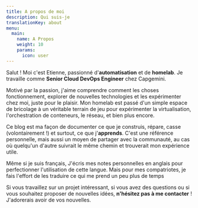 ```yaml
---
title: A propos de moi
description: Qui suis-je
translationKey: about
menu:
  main:
    name: A Propos
    weight: 10
    params:
      icon: user
---
```

Salut ! Moi c'est Etienne, passionné d'**automatisation** et de **homelab**. Je travaille comme **Senior Cloud DevOps Engineer** chez Capgemini.

Motivé par la passion, j'aime comprendre comment les choses fonctionnement, explorer de nouvelles technologies et les expérimenter chez moi, juste pour le plaisir. Mon homelab est passé d'un simple espace de bricolage à un véritable terrain de jeu pour expérimenter la virtualisation, l'orchestration de conteneurs, le réseau, et bien plus encore.

Ce blog est ma façon de documenter ce que je construis, répare, casse (volontairement !) et surtout, ce que j'**apprends**. C'est une référence personnelle, mais aussi un moyen de partager avec la communauté, au cas où quelqu'un d'autre suivrait le même chemin et trouverait mon expérience utile.

Même si je suis français, J'écris mes notes personnelles en anglais pour perfectionner l'utilisation de cette langue. Mais pour mes compatriotes, je fais l'effort de les traduire ce qui me prend un peu plus de temps

Si vous travaillez sur un projet intéressant, si vous avez des questions ou si vous souhaitez proposer de nouvelles idées, **n'hésitez pas à me contacter** ! J'adorerais avoir de vos nouvelles.
